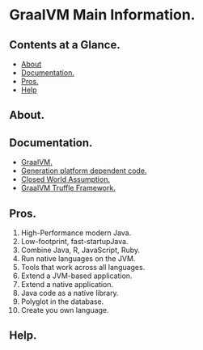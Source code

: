 # GraalVM Main Information.





## Contents at a Glance.
* [About](#about)
* [Documentation.](#documentation)
* [Pros.](#pros)
* [Help](#help)





## About.





## Documentation.
* [GraalVM.](https://www.graalvm.org/)
* [Generation platform dependent code.]()
* [Closed World Assumption.](https://www.google.com/search?q=Closed+World+Assumption+graalvm&oq=Closed+World+Assumption+graalvm&aqs=chrome..69i57.10634j0j7&sourceid=chrome&ie=UTF-8)
* [GraalVM Truffle Framework.](https://www.google.com/search?newwindow=1&safe=active&sxsrf=ALeKk02vlhAcgyEQTVt7y28S9id8Bs2TNg%3A1583845303865&ei=t49nXtypNKuMlwTTkZqQCw&q=graalvm+truffle+framework&oq=graalvm+truffle+framework&gs_l=psy-ab.3..0i8i30.91737.91787..92689...0.3..0.102.180.1j1......0....1..gws-wiz.......0i71.5-HfWuvuk2w&ved=0ahUKEwic4dzF-4_oAhUrxoUKHdOIBrIQ4dUDCAs&uact=5)




## Pros.
1. High-Performance modern Java.
2. Low-footprint, fast-startupJava.
3. Combine Java, R, JavaScript, Ruby.
4. Run native languages on the JVM.
5. Tools that work across all languages.
6. Extend a JVM-based application.
7. Extend a native application.
8. Java code as a native library.
9. Polyglot in the database.
10. Create you own language.





## Help.
